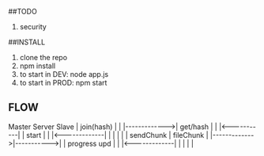 ##TODO

1. security

##INSTALL

1. clone the repo
2. npm install
3. to start in DEV: node app.js
4. to start in PROD: npm start

## FLOW

Master          Server       Slave
  |  join(hash)  |            |
  |------------->|  get/hash  |
  |              |<-----------|
  |   start      |            |
  |<-------------|            |
  |              |            |
  | sendChunk    | fileChunk  |
  |------------->|----------->|
  | progress upd |            |
  |<-------------|            |
  |              |            |
